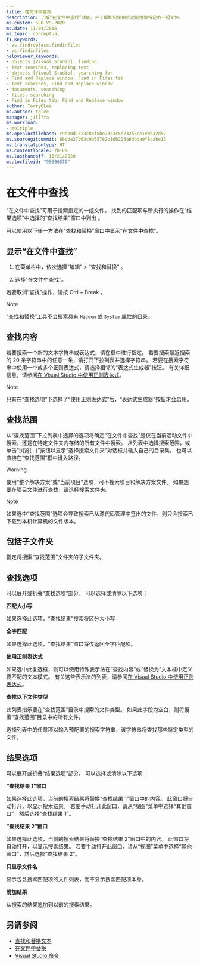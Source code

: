 ```yaml
---
title: 在文件中查找
description: 了解“在文件中查找”功能，并了解如何使用此功能搜索特定的一组文件。
ms.custom: SEO-VS-2020
ms.date: 11/04/2016
ms.topic: conceptual
f1_keywords:
- vs.findreplace.findinfiles
- vs.findinfiles
helpviewer_keywords:
- objects [Visual Studio], finding
- text searches, replacing text
- objects [Visual Studio], searching for
- Find and Replace window, Find in Files tab
- text searches, Find and Replace window
- documents, searching
- files, searching
- Find in Files tab, Find and Replace window
author: TerryGLee
ms.author: tglee
manager: jillfra
ms.workload:
- multiple
ms.openlocfilehash: c9aa0d1523c8ef8be73a3c5e73255ce1eeb32d57
ms.sourcegitcommit: 66cda27b63c9b55782b1db223a6dbda9f8cabe13
ms.translationtype: HT
ms.contentlocale: zh-CN
ms.lasthandoff: 11/21/2020
ms.locfileid: "95006570"
---
```

# <a name="find-in-files"></a>在文件中查找

“在文件中查找”可用于搜索指定的一组文件。 找到的匹配项与所执行的操作在“结果选项”中选择的“查找结果”窗口中列出 。

可以使用以下任一方法在“查找和替换”窗口中显示“在文件中查找”。

## <a name="to-display-find-in-files"></a>显示“在文件中查找”

1. 在菜单栏中，依次选择“编辑” > “查找和替换” 。

1. 选择“在文件中查找”。

若要取消“查找”操作，请按 Ctrl + Break 。

> [!NOTE]
> “查找和替换”工具不会搜索具有 `Hidden` 或 `System` 属性的目录。

## <a name="find-what"></a>查找内容

若要搜索一个新的文本字符串或表达式，请在框中进行指定。 若要搜索最近搜索的 20 条字符串中的任意一条，请打开下拉列表并选择字符串。 若要在搜索字符串中使用一个或多个正则表达式，请选择相邻的“表达式生成器”按钮。 有关详细信息，请参阅[在 Visual Studio 中使用正则表达式](../ide/using-regular-expressions-in-visual-studio.md)。

> [!NOTE]
> 只有在“查找选项”下选择了“使用正则表达式”后，“表达式生成器”按钮才会启用。

## <a name="look-in"></a>查找范围

从“查找范围”下拉列表中选择的选项将确定“在文件中查找”是仅在当前活动文件中搜索，还是在特定文件夹内存储的所有文件中搜索。 从列表中选择搜索范围，或单击“浏览(...)”按钮以显示“选择搜索文件夹”对话框并输入自己的目录集。 也可以直接在“查找范围”框中键入路径。

> [!WARNING]
> 使用“整个解决方案”或“当前项目”选项，可不搜索项目和解决方案文件。 如果想要在项目文件进行查找，请选择搜索文件夹。

> [!NOTE]
> 如果选中“查找范围”选项会导致搜索已从源代码管理中签出的文件，则只会搜索已下载到本机计算机的文件版本。

## <a name="include-subfolders"></a>包括子文件夹

指定将搜索“查找范围”文件夹的子文件夹。

## <a name="find-options"></a>查找选项

可以展开或折叠“查找选项”部分。 可以选择或清除以下选项：

**匹配大小写**

如果选择此选项，“查找结果”搜索将区分大小写

**全字匹配**

如果选择此选项，“查找结果”窗口将仅返回全字匹配项。

**使用正则表达式**

如果选中此复选框，则可以使用特殊表示法在“查找内容”或“替换为”文本框中定义要匹配的文本模式。 有关这些表示法的列表，请参阅[在 Visual Studio 中使用正则表达式](../ide/using-regular-expressions-in-visual-studio.md)。

**查找以下文件类型**

此列表指示要在“查找范围”目录中搜索的文件类型。 如果此字段为空白，则将搜索“查找范围”目录中的所有文件。

选择列表中的任意项以输入预配置的搜索字符串，该字符串将查找那些特定类型的文件。

## <a name="result-options"></a>结果选项

可以展开或折叠“结果选项”部分。 可以选择或清除以下选项：

**“查找结果 1”窗口**

如果选择此选项，当前的搜索结果将替换“查找结果 1”窗口中的内容。 此窗口将自动打开，以显示搜索结果。 若要手动打开此窗口，请从“视图”菜单中选择“其他窗口”，然后选择“查找结果 1”。

**“查找结果 2”窗口**

如果选择此选项，当前的搜索结果将替换“查找结果 2”窗口中的内容。 此窗口将自动打开，以显示搜索结果。 若要手动打开此窗口，请从“视图”菜单中选择“其他窗口”，然后选择“查找结果 2”。

**只显示文件名**

显示包含搜索匹配项的文件列表，而不显示搜索匹配项本身。

**附加结果**

从搜索的结果追加到以前的搜素结果。

## <a name="see-also"></a>另请参阅

- [查找和替换文本](../ide/finding-and-replacing-text.md)
- [在文件中替换](../ide/replace-in-files.md)
- [Visual Studio 命令](../ide/reference/visual-studio-commands.md)